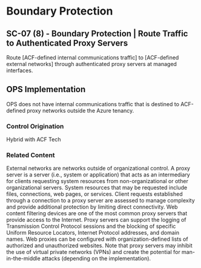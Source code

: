 # Boundary Protection
## SC-07 (8) - Boundary Protection | Route Traffic to Authenticated Proxy Servers

Route [ACF-defined internal communications traffic] to [ACF-defined external networks] through authenticated proxy servers at managed interfaces.

## OPS Implementation

OPS does not have internal communications traffic that is destined to ACF-defined proxy networks outside the Azure tenancy.

### Control Origination

Hybrid with ACF Tech

### Related Content

External networks are networks outside of organizational control. A proxy server is a server (i.e., system or application) that acts as an intermediary for clients requesting system resources from non-organizational or other organizational servers. System resources that may be requested include files, connections, web pages, or services. Client requests established through a connection to a proxy server are assessed to manage complexity and provide additional protection by limiting direct connectivity. Web content filtering devices are one of the most common proxy servers that provide access to the Internet. Proxy servers can support the logging of Transmission Control Protocol sessions and the blocking of specific Uniform Resource Locators, Internet Protocol addresses, and domain names. Web proxies can be configured with organization-defined lists of authorized and unauthorized websites. Note that proxy servers may inhibit the use of virtual private networks (VPNs) and create the potential for man-in-the-middle attacks (depending on the implementation).
